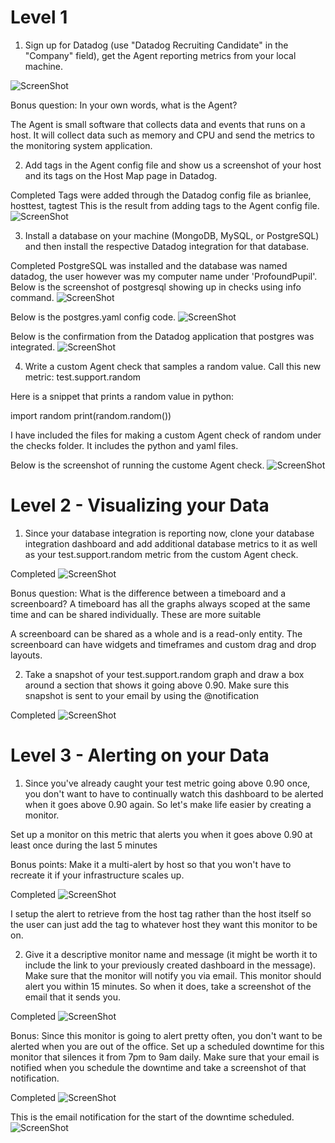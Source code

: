 # Level 1

1. Sign up for Datadog (use "Datadog Recruiting Candidate" in the "Company" field), get the Agent reporting metrics from your local machine.

![ScreenShot](/screenshots/Signup.png)

Bonus question: In your own words, what is the Agent?

   The Agent is small software that collects data and events that runs on a host. It will collect data such as memory and CPU and send the metrics to the monitoring system application.

2. Add tags in the Agent config file and show us a screenshot of your host and its tags on the Host Map page in Datadog.

Completed
Tags were added through the Datadog config file as brianlee, hosttest, tagtest
This is the result from adding tags to the Agent config file.
![ScreenShot](/screenshots/Tags.png)

3. Install a database on your machine (MongoDB, MySQL, or PostgreSQL) and then install the respective Datadog integration for that database.

Completed
PostgreSQL was installed and the database was named datadog, the user however was my computer name under 'ProfoundPupil'.
Below is the screenshot of postgresql showing up in checks using info command.
![ScreenShot](/screenshots/Postgresql1.png)

Below is the postgres.yaml config code.
![ScreenShot](/screenshots/Postgresql2.png)

Below is the confirmation from the Datadog application that postgres was integrated.
![ScreenShot](/screenshots/Postgresql3.png)

4. Write a custom Agent check that samples a random value. Call this new metric: test.support.random

Here is a snippet that prints a random value in python:

import random
print(random.random())

I have included the files for making a custom Agent check of random under the checks folder.
It includes the python and yaml files.

Below is the screenshot of running the custome Agent check.
![ScreenShot](/screenshots/RandomCheck.png)

# Level 2 - Visualizing your Data

1. Since your database integration is reporting now, clone your database integration dashboard and add additional database metrics to it as well as your test.support.random metric from the custom Agent check.

Completed
![ScreenShot](/screenshots/ScreenboardClone.png)

Bonus question: What is the difference between a timeboard and a screenboard?
   A timeboard has all the graphs always scoped at the same time and can be shared individually. These are more suitable 

   A screenboard can be shared as a whole and is a read-only entity. The screenboard can have widgets and timeframes and custom drag and drop layouts.

2. Take a snapshot of your test.support.random graph and draw a box around a section that shows it going above 0.90. Make sure this snapshot is sent to your email by using the @notification

Completed
![ScreenShot](/screenshots/MonitorRandomGraph.png)

# Level 3 - Alerting on your Data

1. Since you've already caught your test metric going above 0.90 once, you don't want to have to continually watch this dashboard to be alerted when it goes above 0.90 again. So let's make life easier by creating a monitor.

Set up a monitor on this metric that alerts you when it goes above 0.90 at least once during the last 5 minutes

Bonus points: Make it a multi-alert by host so that you won't have to recreate it if your infrastructure scales up.

Completed
![ScreenShot](/screenshots/HostAlert.png)

   I setup the alert to retrieve from the host tag rather than the host itself so the user can just add the tag to whatever host they want this monitor to be on.


2. Give it a descriptive monitor name and message (it might be worth it to include the link to your previously created dashboard in the message). Make sure that the monitor will notify you via email.
This monitor should alert you within 15 minutes. So when it does, take a screenshot of the email that it sends you.

Completed
![ScreenShot](/screenshots/DatadogEmail.png)

Bonus: Since this monitor is going to alert pretty often, you don't want to be alerted when you are out of the office. Set up a scheduled downtime for this monitor that silences it from 7pm to 9am daily. Make sure that your email is notified when you schedule the downtime and take a screenshot of that notification.

Completed
![ScreenShot](/screenshots/DowntimeSetup.png)

This is the email notification for the start of the downtime scheduled.
![ScreenShot](/screenshots/DowntimeConfirm.png)